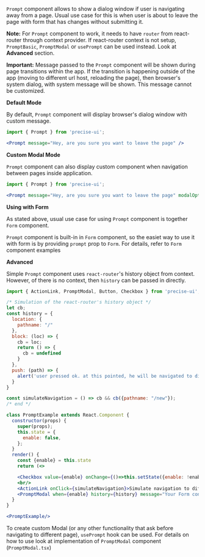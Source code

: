 `Prompt` component allows to show a dialog window if user is navigating away from a page. Usual use case for this is when user is about to leave the page with form that has changes without submitting it.

**Note:** For `Prompt` component to work, it needs to have `router` from react-router through context provider. If react-router context is not setup, `PromptBasic`, `PromptModal` or `usePrompt` can be used instead. Look at **Advanced** section.

**Important:** Message passed to the `Prompt` component will be shown during page transitions within the app. If the transition is happening outside of the app (moving to different url host, reloading the page), then browser's system dialog, with system message will be shown. This message cannot be customized.

**Default Mode**

By default, `Prompt` component will display browser's dialog window with custom message.

```jsx { "props": { "data-skip": true } }
import { Prompt } from 'precise-ui';

<Prompt message="Hey, are you sure you want to leave the page" />
```

**Custom Modal Mode**

`Prompt` component can also display custom component when navigation between pages inside application.


```jsx { "props": { "data-skip": true } }
import { Prompt } from 'precise-ui';

<Prompt message="Hey, are you sure you want to leave the page" modalOptions={{title: "Leaving page..."}}/>
```

**Using with Form**

As stated above, usual use case for using `Prompt` component is together `Form` component.

`Prompt` component is built-in in `Form` component, so the easiet way to use it with form is by providing `prompt` prop to `Form`. For details, refer to `Form` component examples


**Advanced**

Simple `Prompt` component uses `react-router`'s history object from context. However, of there is no context, then `history` can be passed in directly.

```jsx { "props": { "data-skip": true } }
import { ActionLink, PromptModal, Button, Checkbox } from 'precise-ui';

/* Simulation of the react-router's history object */
let cb;
const history = {
  location: {
    pathname: "/"
  },
  block: (loc) => {
    cb = loc;
    return () => {
      cb = undefined
    }
  },
  push: (path) => {
    alert('user pressed ok. at this pointed, he will be navigated to different page')
  }
}

const simulateNavigation = () => cb && cb({pathname: "/new"});
/* end */

class PromptExample extends React.Component {
  constructor(props) {
    super(props);
    this.state = {
      enable: false,
    };
  }
  render() {
    const {enable} = this.state
    return (<>

    <Checkbox value={enable} onChange={()=>this.setState({enable: !enable})}>Enable prompt on page change</Checkbox>
    <br/>
    <ActionLink onClick={simulateNavigation}>Simulate navigation to differnt page</ActionLink>
    <PromptModal when={enable} history={history} message="Your Form contains unsaved data" modalOptions={{title: "Are you sure you want to leave", confirmText: "Leave", cancelText: "Stay", onConfirm: ()=>{console.log("user is navigating to different page")}, onCancel: ()=>{console.log("user decided to stay in the page")}}} /></>);
  }
}

<PromptExample/>
```

To create custom Modal (or any other functionality that ask before navigating to different page), `usePrompt` hook can be used. For details on how to use look at implementation of `PromptModal` component (`PromptModal.tsx`)
